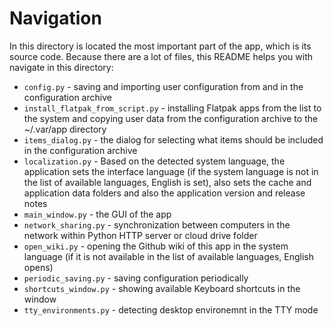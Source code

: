# Navigation
In this directory is located the most important part of the app, which is its source code.
Because there are a lot of files, this README helps you with navigate in this directory:

- `config.py` - saving and importing user configuration from and in the configuration archive
- `install_flatpak_from_script.py` - installing Flatpak apps from the list to the system and copying user data from the configuration archive to the ~/.var/app directory
- `items_dialog.py` - the dialog for selecting what items should be included in the configuration archive
- `localization.py` - Based on the detected system language, the application sets the interface language (if the system language is not in the list of available languages, English is set), also sets the cache and application data folders and also the application version and release notes
- `main_window.py` - the GUI of the app
- `network_sharing.py` - synchronization between computers in the network within Python HTTP server or cloud drive folder
- `open_wiki.py` - opening the Github wiki of this app in the system language (if it is not available in the list of available languages, English opens)
- `periodic_saving.py` - saving configuration periodically
- `shortcuts_window.py` - showing available Keyboard shortcuts in the window
- `tty_environments.py` - detecting desktop environemnt in the TTY mode
